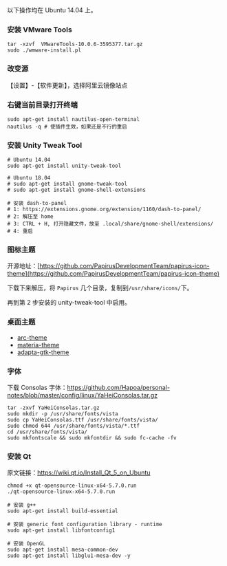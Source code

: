以下操作均在 Ubuntu 14.04 上。

### 安装 VMware Tools

```
tar -xzvf  VMwareTools-10.0.6-3595377.tar.gz
sudo ./wmware-install.pl
```

### 改变源

【设置】-【软件更新】，选择阿里云镜像站点

### 右键当前目录打开终端

```
sudo apt-get install nautilus-open-terminal
nautilus -q # 使插件生效，如果还是不行的重启
```

### 安装 Unity Tweak Tool

```
# Ubuntu 14.04
sudo apt-get install unity-tweak-tool

# Ubuntu 18.04
# sudo apt-get install gnome-tweak-tool
# sudo apt-get install gnome-shell-extensions

# 安装 dash-to-panel
# 1: https://extensions.gnome.org/extension/1160/dash-to-panel/
# 2: 解压至 home
# 3: CTRL + H, 打开隐藏文件，放至 .local/share/gnome-shell/extensions/
# 4: 重启
```

### 图标主题

开源地址：[https://github.com/PapirusDevelopmentTeam/papirus-icon-theme](https://github.com/PapirusDevelopmentTeam/papirus-icon-theme)

下载下来解压，将 `Papirus` 几个目录，复制到`/usr/share/icons/`下。

再到第 2 步安装的 unity-tweak-tool 中启用。

### 桌面主题

 - [arc-theme](https://github.com/NicoHood/arc-theme)
 - [materia-theme](https://github.com/nana-4/materia-theme)
 - [adapta-gtk-theme](https://github.com/adapta-project/adapta-gtk-theme)

### 字体

下载 Consolas 字体：https://github.com/Hapoa/personal-notes/blob/master/config/linux/YaHeiConsolas.tar.gz

```
tar -zxvf YaHeiConsolas.tar.gz
sudo mkdir -p /usr/share/fonts/vista
sudo cp YaHeiConsolas.ttf /usr/share/fonts/vista/
sudo chmod 644 /usr/share/fonts/vista/*.ttf
cd /usr/share/fonts/vista/
sudo mkfontscale && sudo mkfontdir && sudo fc-cache -fv
```

### 安装 Qt

原文链接：https://wiki.qt.io/Install_Qt_5_on_Ubuntu

```
chmod +x qt-opensource-linux-x64-5.7.0.run
./qt-opensource-linux-x64-5.7.0.run

# 安装 g++ 
sudo apt-get install build-essential

# 安装 generic font configuration library - runtime
sudo apt-get install libfontconfig1

# 安装 OpenGL
sudo apt-get install mesa-common-dev
sudo apt-get install libglu1-mesa-dev -y
```
